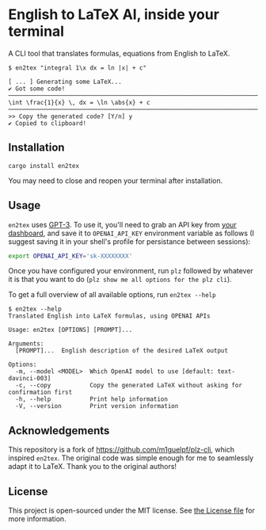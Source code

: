 # English to LaTeX AI, inside your terminal

A CLI tool that translates formulas, equations from English to LaTeX.

```
$ en2tex "integral 1\x dx = ln |x| + c"

[ ... ] Generating some LaTeX...
✔ Got some code!
──────────────────────────────────────────────────────────────────────────────────────────────────────────────────────
\int \frac{1}{x} \, dx = \ln \abs{x} + c
──────────────────────────────────────────────────────────────────────────────────────────────────────────────────────
>> Copy the generated code? [Y/n] y
✔ Copied to clipboard!
```

## Installation

```
cargo install en2tex
```

You may need to close and reopen your terminal after installation.

## Usage

`en2tex` uses [GPT-3](https://beta.openai.com/). To use it, you'll need to grab an API key from [your dashboard](https://beta.openai.com/), and save it to `OPENAI_API_KEY` environment variable as follows (I suggest saving it in your shell's profile for persistance between sessions):

```bash
export OPENAI_API_KEY='sk-XXXXXXXX'
```

Once you have configured your environment, run `plz` followed by whatever it is that you want to do (`plz show me all options for the plz cli`).

To get a full overview of all available options, run `en2tex --help`

```
$ en2tex --help
Translated English into LaTeX formulas, using OPENAI APIs

Usage: en2tex [OPTIONS] [PROMPT]...

Arguments:
  [PROMPT]...  English description of the desired LaTeX output

Options:
  -m, --model <MODEL>  Which OpenAI model to use [default: text-davinci-003]
  -c, --copy           Copy the generated LaTeX without asking for confirmation first
  -h, --help           Print help information
  -V, --version        Print version information
```

## Acknowledgements 

This repository is a fork of https://github.com/m1guelpf/plz-cli, which inspired `en2tex`. The original code was simple enough for me to seamlessly adapt it to LaTeX. Thank you to the original authors!

## License

This project is open-sourced under the MIT license. See [the License file](LICENSE) for more information.
